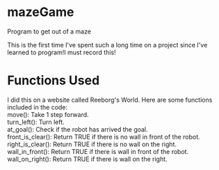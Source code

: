 # mazeGame
Program to get out of a maze

This is the first time I've spent such a long time on a project since I've learned to program!I must record this!

# Functions Used
I did this on a website called Reeborg's World. Here are some functions included in the code:<br />
move(): Take 1 step forward.<br />
turn_left(): Turn left.<br />
at_goal(): Check if the robot has arrived the goal.<br />
front_is_clear(): Return TRUE if there is no wall in front of the robot.<br />
right_is_clear(): Return TRUE if there is no wall on the right.<br />
wall_in_front(): Return TRUE if there is wall in front of the robot.<br />
wall_on_right(): Return TRUE if there is wall on the right.
